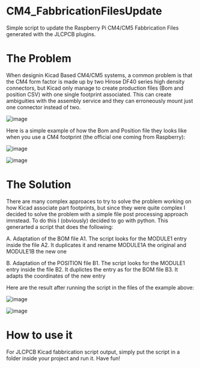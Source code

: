 # CM4_FabbricationFilesUpdate
Simple script to update the Raspberry Pi CM4/CM5 Fabbrication Files generated with the JLCPCB plugins.

# The Problem
When designin Kicad Based CM4/CM5 systems, a common problem is that the CM4 form factor is made up by two Hirose DF40 series high density connectors, but Kicad only manage to create production files (Bom and position CSV) with one single footprint associated. This can create ambiguities with the assembly service and they can erroneously mount just one connector instead of two.

![image](https://github.com/user-attachments/assets/b9b95255-6a00-41eb-b5c9-eadf77694051)

Here is a simple example of how the Bom and Position file they looks like when you use a CM4 footprint (the official one coming from Raspberry):

![image](https://github.com/user-attachments/assets/8ca89909-624d-4833-b142-abaea27d5c80)

![image](https://github.com/user-attachments/assets/0034acd7-e4e4-4db4-bfa9-b214970de433)

# The Solution
There are many complex approaces to try to solve the problem working on how Kicad associate part footprints, but since they were quite complex I decided to solve the problem with a simple file post processing approach imnstead. To do this I (obviously) decided to go with python. This generarted a script that does the following:

A. Adaptation of the BOM file
A1. The script looks for the MODULE1 entry inside the file
A2. It duplicates it and rename MODULE1A the original and MODULE1B the new one

B. Adaptation of the POSITION file
B1. The script looks for the MODULE1 entry inside the file
B2. It duplictes the entry as for the BOM file
B3. It adapts the coordinates of the new entry

Here are the result after running the script in the files of the example above:

![image](https://github.com/user-attachments/assets/c3261b6e-e880-4809-9437-6aca28c6e5dc)

![image](https://github.com/user-attachments/assets/272ead05-de9c-4989-bc5b-c61bfc0095e5)

# How to use it
For JLCPCB Kicad fabbrication script output, simply put the script in a folder inside your project and run it. Have fun!
